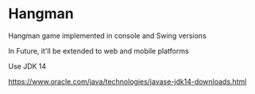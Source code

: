 # Hangman

Hangman game implemented in console and Swing versions

In Future, it'll be extended to web and mobile platforms

Use JDK 14 

https://www.oracle.com/java/technologies/javase-jdk14-downloads.html